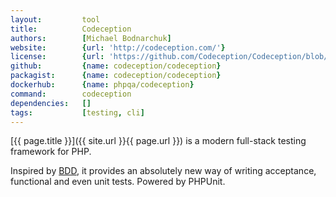 ```yaml
---
layout:         tool
title:          Codeception
authors:        [Michael Bodnarchuk]
website:        {url: 'http://codeception.com/'}
license:        {url: 'https://github.com/Codeception/Codeception/blob/2.3/LICENSE', label: 'MIT License'}
github:         {name: codeception/codeception}
packagist:      {name: codeception/codeception}               
dockerhub:      {name: phpqa/codeception}     
command:        codeception
dependencies:   []
tags:           [testing, cli]
---
```


[{{ page.title }}]({{ site.url }}{{ page.url }}) is a modern full-stack testing framework for PHP.

<!--more--> 

Inspired by [BDD](https://en.wikipedia.org/wiki/Behavior-driven_development),
it provides an absolutely new way of writing acceptance, functional and even unit tests.
Powered by PHPUnit.
